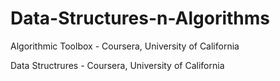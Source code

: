 # Data-Structures-n-Algorithms



Algorithmic Toolbox - Coursera, University of California

Data Structrures - Coursera, University of California
